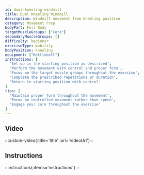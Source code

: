 ```yaml
---
id: dual-kneeling-windmill
title: Dual Kneeling Windmill
description: Windmill movement from kneeling position
category: Movement Prep
bodyPart: Full Body
targetMuscleGroups: ["Core"]
secondaryMuscleGroups: []
difficulty: beginner
exerciseType: mobility
bodyPosition: kneeling
equipment: ["Kettlebell"]
instructions: [
  'Set up in the starting position as described',
  'Perform the movement with control and proper form',
  'Focus on the target muscle groups throughout the exercise',
  'Complete the prescribed repetitions or duration',
  'Return to starting position with control'
]
tips: [
  'Maintain proper form throughout the movement',
  'Focus on controlled movement rather than speed',
  'Engage your core throughout the exercise'
]
---
```


## Video

::custom-video{:title='title' :url='videoUrl'}
::

## Instructions

::instructions{:items='instructions'}
::

